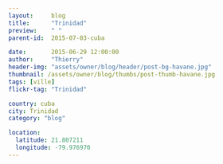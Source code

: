 ```yaml
---
layout:     blog
title:      "Trinidad"
preview:    " "
parent-id:  2015-07-03-cuba

date:       2015-06-29 12:00:00
author:     "Thierry"
header-img: "assets/owner/blog/header/post-bg-havane.jpg"
thumbnail: /assets/owner/blog/thumbs/post-thumb-havane.jpg
tags: [ville]
flickr-tag: "Trinidad"

country: cuba
city: Trinidad
category: "blog"

location:
  latitude: 21.807211
  longitude: -79.976970
---
```


